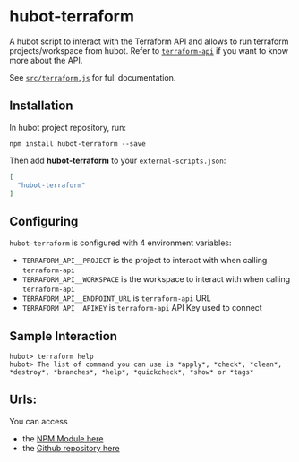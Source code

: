 # hubot-terraform

A hubot script to interact with the Terraform API and allows to run terraform
projects/workspace from hubot. Refer to
[`terraform-api`](https://github.com/gregoryguillou/terraform-api) if you want
to know more about the API.

See [`src/terraform.js`](src/terraform.js) for full documentation.

## Installation

In hubot project repository, run:

`npm install hubot-terraform --save`

Then add **hubot-terraform** to your `external-scripts.json`:

```json
[
  "hubot-terraform"
]
```

## Configuring

`hubot-terraform` is configured with 4 environment variables:

- `TERRAFORM_API__PROJECT` is the project to interact with when calling `terraform-api`
- `TERRAFORM_API__WORKSPACE` is the workspace to interact with when calling `terraform-api`
- `TERRAFORM_API__ENDPOINT_URL` is `terraform-api` URL
- `TERRAFORM_API__APIKEY` is `terraform-api` API Key used to connect

## Sample Interaction

```
hubot> terraform help
hubot> The list of command you can use is *apply*, *check*, *clean*, *destroy*, *branches*, *help*, *quickcheck*, *show* or *tags*
```

## Urls:

You can access 

- the [NPM Module here](https://www.npmjs.com/package/hubot-terraform)
- the [Github repository here](https://github.com/gregoryguillou/hubot-terraform)
